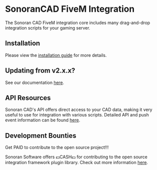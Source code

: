 # SonoranCAD FiveM Integration

The Sonoran CAD FiveM integration core includes many drag-and-drop integration scripts for your gaming server.

## Installation

Please view the [installation guide](https://info.sonorancad.com/integration-plugins/in-game-integration/fivem-installation) for more details.

## Updating from v2.x.x?

See our documentation [here](https://info.sonorancad.com/integration-plugins/in-game-integration/fivem-installation#update-from-v2.x.x-or-earlier).

## API Resources

Sonoran CAD's API offers direct access to your CAD data, making it very useful to use for integration with various scripts. Detailed API and push event information can be found [here](https://info.sonorancad.com/sonoran-cad/api-integration/api-endpoints/).

## Development Bounties
Get PAID to contribute to the open source project!!!

Sonoran Software offers 💵CASH💵 for contributing to the open source integration framework plugin library. Check out more information [here](https://info.sonorancad.com/sonoran-cad/developer-bounties).
